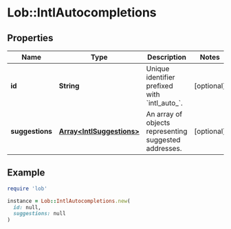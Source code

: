 # Lob::IntlAutocompletions

## Properties

| Name | Type | Description | Notes |
| ---- | ---- | ----------- | ----- |
| **id** | **String** | Unique identifier prefixed with &#x60;intl_auto_&#x60;. | [optional] |
| **suggestions** | [**Array&lt;IntlSuggestions&gt;**](IntlSuggestions.md) | An array of objects representing suggested addresses.  | [optional] |

## Example

```ruby
require 'lob'

instance = Lob::IntlAutocompletions.new(
  id: null,
  suggestions: null
)
```


